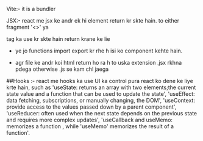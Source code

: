 Vite:- it is a bundler

JSX:- react me jsx ke andr ek hi element return kr skte hain. to either fragment '<>' ya <div> tag ka use kr skte hain return krane ke lie

* ye jo functions import export kr rhe h isi ko component kehte hain.

* agr file ke andr koi html return ho ra h to uska extension .jsx rkhna pdega otherwise .js se kam chl jaega

##Hooks :- react me hooks ka use UI ka control pura react ko dene ke liye krte hain, such as 'useState: returns an array with two elements;the current state value and a function that can be used to update the state', 'useEffect: data fetching, subscriptions, or manually changing, the DOM', 'useContext: provide access to the values passed down by a parent component', 'useReducer: often used when the next state depends on the previous state and requires more complex updates', 'useCallback and useMemo: memorizes a function , while 'useMemo' memorizes the result of a function'. 